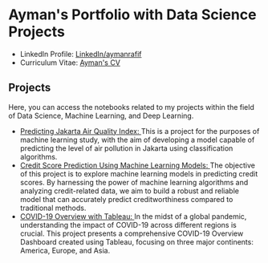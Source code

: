 
# Ayman's Portfolio with Data Science Projects
- LinkedIn Profile: [LinkedIn/aymanrafif](https://www.linkedin.com/in/aymanrafif/)
- Curriculum Vitae: [Ayman's CV]()

## Projects
Here, you can access the notebooks related to my projects within the field of Data Science, Machine Learning, and Deep Learning.
- [Predicting Jakarta Air Quality Index: ](https://github.com/aymanrafif/Data-Science-Projects/blob/main/Predicting-Jakarta-Air-Quality-Index/Classification-Using-Classifier-Models.ipynb)This is a project for the purposes of machine learning study, with the aim of developing a model capable of predicting the level of air pollution in Jakarta using classification algorithms.
- [Credit Score Prediction Using Machine Learning Models: ](https://github.com/aymanrafif/Data-Science-Projects/blob/main/Credit-Score-Classification/Credit_Score_Prediction_using_Machine_Learning_Models.ipynb) The objective of this project is to explore machine learning models in predicting credit scores. By harnessing the power of machine learning algorithms and analyzing credit-related data, we aim to build a robust and reliable model that can accurately predict creditworthiness compared to traditional methods.
- [COVID-19 Overview with Tableau: ](https://public.tableau.com/views/COVID-19OverviewinAmericaEuropeandAsia/COVID-19diBenuaAmerikaEropadanAsia?:language=en-GB&:display_count=n&:origin=viz_share_link) In the midst of a global pandemic, understanding the impact of COVID-19 across different regions is crucial. This project presents a comprehensive COVID-19 Overview Dashboard created using Tableau, focusing on three major continents: America, Europe, and Asia.
